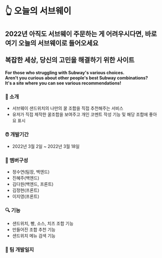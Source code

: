 # 👆 __오늘의 서브웨이__
## 2022년 아직도 서브웨이 주문하는 게 어려우시다면, 바로 여기 오늘의 서브웨이로 들어오세요<br><br>복잡한 세상, 당신의 고민을 해결하기 위한 사이트

#### For those who struggling with Subway's various choices.<br>Aren't you curious about other people's best Subway combinations?<br>It's a site where you can see various recommendations!<br>

### 🥪 소개
+ 서브웨이 샌드위치의 나만의 꿀 조합을 직접 추천해주는 서비스
+ 유저가 직접 제작한 꿀조합을 보여주고 개인 코멘트 작성 기능 및 해당 조합에 좋아요 표시


### ⏰ 개발기간
+ 2022년 3월 2일 ~ 2022년 3월 18일


### 👥 멤버구성
+ 정수연(팀장, 백엔드)
+ 진혜주(백엔드)
+ 김다원(백엔드, 프론트)
+ 김정현(프론트)
+ 이지영(프론트)


### 🔍 기능
+ 샌드위치, 빵, 소스, 치즈 조합 기능
+ 만들어진 조합 추천 기능
+ 샌드위치 메뉴 검색 기능


### 📖 팀 개발일지
